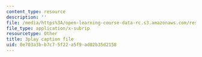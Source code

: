 ```yaml
---
content_type: resource
description: ''
file: /media/https%3A/open-learning-course-data-rc.s3.amazonaws.com/res-18-005-highlights-of-calculus-spring-2010/0e703a3bb7c75f22a5f9ad02b35d2158_IDo4uPyqQbQ.vtt
file_type: application/x-subrip
resourcetype: Other
title: 3play caption file
uid: 0e703a3b-b7c7-5f22-a5f9-ad02b35d2158
---
```

